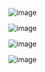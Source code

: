 ![image](https://github.com/Fx2048/COMU_REDES/assets/131219987/7ad6001a-2b8b-4483-a7ee-cd7ec5933142)



![image](https://github.com/Fx2048/COMU_REDES/assets/131219987/35c9125b-0ff5-44ed-afdb-518ac66a8359)


![image](https://github.com/Fx2048/COMU_REDES/assets/131219987/97537ae9-285a-4b4e-b1f9-49f2c9beba2f)


![image](https://github.com/Fx2048/COMU_REDES/assets/131219987/7f28e52e-ee81-44b1-9a9e-832880a9192b)

